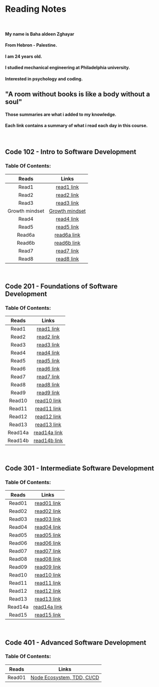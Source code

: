 # **Reading Notes**

<br>

#### My name is Baha aldeen Zghayar

#### From Hebron - Palestine.

#### I am 24 years old.

#### I studied mechanical engineering at Philadelphia university.

#### Interested in psychology and coding.

## "A room without books is like a body without a soul"

#### Those summaries are what i added to my knowledge.

#### Each link contains a summary of what i read each day in this course.

<br>

## **Code 102 - Intro to Software Development**

### Table Of Contents:

|     Reads      |                                    Links                                    |
| :------------: | :-------------------------------------------------------------------------: |
|     Read1      |       [read1 link](https://bahazghayar.github.io/reading-notes/read1)       |
|     Read2      |       [read2 link](https://bahazghayar.github.io/reading-notes/read2)       |
|     Read3      |       [read3 link](https://bahazghayar.github.io/reading-notes/read3)       |
| Growth mindset | [Growth mindset](https://bahazghayar.github.io/reading-notes/growthmindset) |
|     Read4      |       [read4 link](https://bahazghayar.github.io/reading-notes/read4)       |
|     Read5      |       [read5 link](https://bahazghayar.github.io/reading-notes/read5)       |
|     Read6a     |      [read6a link](https://bahazghayar.github.io/reading-notes/read6a)      |
|     Read6b     |      [read6b link](https://bahazghayar.github.io/reading-notes/read6b)      |
|     Read7      |       [read7 link](https://bahazghayar.github.io/reading-notes/read7)       |
|     Read8      |       [read8 link](https://bahazghayar.github.io/reading-notes/read8)       |

<br>

## **Code 201 - Foundations of Software Development**

### Table Of Contents:

|  Reads  |                                 Links                                 |
| :-----: | :-------------------------------------------------------------------: |
|  Read1  |  [read1 link](https://bahazghayar.github.io/reading-notes/class-01)   |
|  Read2  |  [read2 link](https://bahazghayar.github.io/reading-notes/class-02)   |
|  Read3  |  [read3 link](https://bahazghayar.github.io/reading-notes/class-03)   |
|  Read4  |  [read4 link](https://bahazghayar.github.io/reading-notes/class-04)   |
|  Read5  |  [read5 link](https://bahazghayar.github.io/reading-notes/class-05)   |
|  Read6  |  [read6 link](https://bahazghayar.github.io/reading-notes/class-06)   |
|  Read7  |  [read7 link](https://bahazghayar.github.io/reading-notes/class-07)   |
|  Read8  |  [read8 link](https://bahazghayar.github.io/reading-notes/class-08)   |
|  Read9  |  [read9 link](https://bahazghayar.github.io/reading-notes/class-09)   |
| Read10  |  [read10 link](https://bahazghayar.github.io/reading-notes/class-10)  |
| Read11  |  [read11 link](https://bahazghayar.github.io/reading-notes/class-11)  |
| Read12  |  [read12 link](https://bahazghayar.github.io/reading-notes/class-12)  |
| Read13  |  [read13 link](https://bahazghayar.github.io/reading-notes/class-13)  |
| Read14a | [read14a link](https://bahazghayar.github.io/reading-notes/class-14a) |
| Read14b | [read14b link](https://bahazghayar.github.io/reading-notes/class-14b) |

<br>

## **Code 301 - Intermediate Software Development**

### Table Of Contents:

| Reads  |                               Links                                |
| :----: | :---------------------------------------------------------------:  |
| Read01 | [read01 link](https://bahazghayar.github.io/reading-notes/read01)  |
| Read02 | [read02 link](https://bahazghayar.github.io/reading-notes/read02)  | 
| Read03 | [read03 link](https://bahazghayar.github.io/reading-notes/read03)  |
| Read04 | [read04 link](https://bahazghayar.github.io/reading-notes/read04)  |
| Read05 | [read05 link](https://bahazghayar.github.io/reading-notes/read05)  |
| Read06 | [read06 link](https://bahazghayar.github.io/reading-notes/read06)  |
| Read07 | [read07 link](https://bahazghayar.github.io/reading-notes/read07)  |
| Read08 | [read08 link](https://bahazghayar.github.io/reading-notes/read08)  |
| Read09 | [read09 link](https://bahazghayar.github.io/reading-notes/read09)  |
| Read10 | [read10 link](https://bahazghayar.github.io/reading-notes/read10)  |
| Read11 | [read11 link](https://bahazghayar.github.io/reading-notes/read11)  |
| Read12 | [read12 link](https://bahazghayar.github.io/reading-notes/read12)  |
| Read13 | [read13 link](https://bahazghayar.github.io/reading-notes/read13)  |
| Read14a| [read14a link](https://bahazghayar.github.io/reading-notes/read14a)|
| Read15 | [read15 link](https://bahazghayar.github.io/reading-notes/read15)  |

<br>

## **Code 401 - Advanced Software Development**

### Table Of Contents:

| Reads  |                               Links                                                |
| :----: | :--------------------------------------------------------------------------------: |
| Read01 | [Node Ecosystem, TDD, CI/CD](https://bahazghayar.github.io/reading-notes/class01)  |